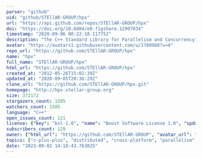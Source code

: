 ```yaml
---
parser: "github"
uid: "github/STEllAR-GROUP/hpx"
url: "https://api.github.com/repos/STEllAR-GROUP/hpx"
doi: "https://doi.org/10.6084/m9.figshare.12907034"
timestamp: "2020-09-06 00:22:18.117752"
description: "The C++ Standard Library for Parallelism and Concurrency"
avatar: "https://avatars1.githubusercontent.com/u/1780988?v=4"
repo_url: "https://github.com/STEllAR-GROUP/hpx"
name: "hpx"
full_name: "STEllAR-GROUP/hpx"
html_url: "https://github.com/STEllAR-GROUP/hpx"
created_at: "2012-05-26T15:02:39Z"
updated_at: "2020-09-05T20:36:29Z"
clone_url: "https://github.com/STEllAR-GROUP/hpx.git"
homepage: "http://hpx.stellar-group.org"
size: 372172
stargazers_count: 1505
watchers_count: 1505
language: "C++"
open_issues_count: 121
license: {"key": "bsl-1.0", "name": "Boost Software License 1.0", "spdx_id": "BSL-1.0", "url": "https://api.github.com/licenses/bsl-1.0", "node_id": "MDc6TGljZW5zZTI4"}
subscribers_count: 129
owner: {"html_url": "https://github.com/STEllAR-GROUP", "avatar_url": "https://avatars1.githubusercontent.com/u/1780988?v=4", "login": "STEllAR-GROUP", "type": "Organization"}
topics: ["c-plus-plus", "distributed", "cross-platform", "parallelism", "concurrency", "cpp"]
date: "2023-09-02 14:18:43.763825"
---
```

